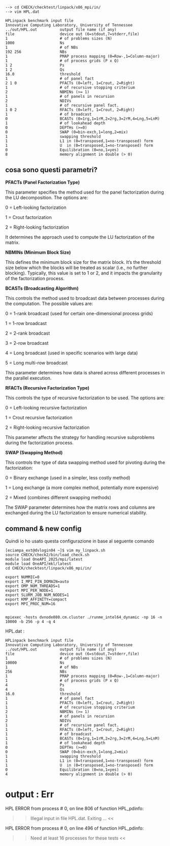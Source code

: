  ```
--> cd CHECK/checktest/linpack/x86_mpi/in/
--> vim HPL.dat
 ```
 ```
HPLinpack benchmark input file
Innovative Computing Laboratory, University of Tennessee
../out/HPL.out          output file name (if any)
file                    device out (6=stdout,7=stderr,file)
1                       # of problems sizes (N)
1000                    Ns
1                       # of NBs
192 256                 NBs
1                       PMAP process mapping (0=Row-,1=Column-major)
1                       # of process grids (P x Q)
1 2                     Ps
1 2                     Qs
16.0                    threshold
1                       # of panel fact
2 1 0                   PFACTs (0=left, 1=Crout, 2=Right)
1                       # of recursive stopping criterium
2                       NBMINs (>= 1)
1                       # of panels in recursion
2                       NDIVs
1                       # of recursive panel fact.
1 0 2                   RFACTs (0=left, 1=Crout, 2=Right)
1                       # of broadcast
0                       BCASTs (0=1rg,1=1rM,2=2rg,3=2rM,4=Lng,5=LnM)
1                       # of lookahead depth
0                       DEPTHs (>=0)
0                       SWAP (0=bin-exch,1=long,2=mix)
1                       swapping threshold
1                       L1 in (0=transposed,1=no-transposed) form
1                       U  in (0=transposed,1=no-transposed) form
0                       Equilibration (0=no,1=yes)
8                       memory alignment in double (> 0)

```


## cosa sono questi parametri?

**PFACTs (Panel Factorization Type)**

This parameter specifies the method used for the panel factorization during the LU decomposition. The options are:

0 = Left-looking factorization

1 = Crout factorization

2 = Right-looking factorization

It determines the approach used to compute the LU factorization of the matrix.

**NBMINs (Minimum Block Size)**

This defines the minimum block size for the matrix block. It’s the threshold size below which the blocks will be treated as scalar (i.e., no further blocking). Typically, this value is set to 1 or 2, and it impacts the granularity of the factorization process.

**BCASTs (Broadcasting Algorithm)**

This controls the method used to broadcast data between processes during the computation. The possible values are:

0 = 1-rank broadcast (used for certain one-dimensional process grids)

1 = 1-row broadcast

2 = 2-rank broadcast

3 = 2-row broadcast

4 = Long broadcast (used in specific scenarios with large data)

5 = Long multi-row broadcast

This parameter determines how data is shared across different processes in the parallel execution.

**RFACTs (Recursive Factorization Type)**

This controls the type of recursive factorization to be used. The options are:

0 = Left-looking recursive factorization

1 = Crout recursive factorization

2 = Right-looking recursive factorization

This parameter affects the strategy for handling recursive subproblems during the factorization process.

**SWAP (Swapping Method)**

This controls the type of data swapping method used for pivoting during the factorization:

0 = Binary exchange (used in a simpler, less costly method)

1 = Long exchange (a more complex method, potentially more expensive)

2 = Mixed (combines different swapping methods)

The SWAP parameter determines how the matrix rows and columns are exchanged during the LU factorization to ensure numerical stability.

## command & new config

Quindi io ho usato questa configurazione in base al seguente comando

 ```
[eciampa_ext@dvlogin04 ~]$ vim my_linpack.sh
source CHECK/check2/bin/load_check.sh
module load OneAPI_2025/mpi/latest
module load OneAPI/mkl/latest
cd CHECK/checktest/linpack/x86_mpi/in/

export NUMMIC=0
export I_MPI_PIN_DOMAIN=auto
export OMP_NUM_THREADS=1
export MPI_PER_NODE=1
export SLURM_JOB_NUM_NODES=1
export KMP_AFFINITY=compact
export MPI_PROC_NUM=16


mpiexec -hosts dvnode080.cm.cluster ./runme_intel64_dynamic -np 16 -n 10000 -b 256 -p 4 -q 4

 ```
HPL.dat :
```
HPLinpack benchmark input file
Innovative Computing Laboratory, University of Tennessee
../out/HPL.out          output file name (if any)
file                    device out (6=stdout,7=stderr,file)
1                       # of problems sizes (N)
10000                   Ns
1                       # of NBs
256                     NBs
1                       PMAP process mapping (0=Row-,1=Column-major)
1                       # of process grids (P x Q)
4                       Ps
4                       Qs
16.0                    threshold
1                       # of panel fact
1                       PFACTs (0=left, 1=Crout, 2=Right)
1                       # of recursive stopping criterium
2                       NBMINs (>= 1)
1                       # of panels in recursion
2                       NDIVs
1                       # of recursive panel fact.
1                       RFACTs (0=left, 1=Crout, 2=Right)
1                       # of broadcast
1                       BCASTs (0=1rg,1=1rM,2=2rg,3=2rM,4=Lng,5=LnM)
1                       # of lookahead depth
0                       DEPTHs (>=0)
0                       SWAP (0=bin-exch,1=long,2=mix)
1                       swapping threshold
1                       L1 in (0=transposed,1=no-transposed) form
1                       U  in (0=transposed,1=no-transposed) form
0                       Equilibration (0=no,1=yes)
4                       memory alignment in double (> 0)

 ```

# output : Err

HPL ERROR from process # 0, on line 806 of function HPL_pdinfo:
>> Illegal input in file HPL.dat. Exiting ... <<

HPL ERROR from process # 0, on line 496 of function HPL_pdinfo:
>> Need at least 16 processes for these tests <<
